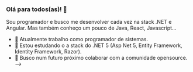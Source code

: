 ### Olá para todos(as)! 👋

Sou programador e busco me desenvolver cada vez na stack .NET e Angular.
Mas também conheço um pouco de Java, React, Javascript...

- 🔭 Atualmente trabalho como programador de sistemas.
- 🌱 Estou estudando o a stack do .NET 5 (Asp Net 5, Entity Framework, Identity Framework, Razor).
- 👯 Busco num futuro próximo colaborar com a comunidade opensource.
-->
